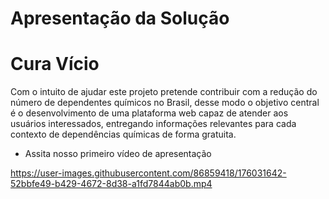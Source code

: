 # Apresentação da Solução

# Cura Vício

Com o intuito de ajudar este projeto pretende contribuir com a redução do número de dependentes químicos no Brasil, desse modo o objetivo central é o desenvolvimento de uma plataforma web capaz de atender aos usuários interessados, entregando informações relevantes para cada contexto de dependências químicas de forma gratuita.

* Assita nosso primeiro vídeo de apresentação

https://user-images.githubusercontent.com/86859418/176031642-52bbfe49-b429-4672-8d38-a1fd7844ab0b.mp4
